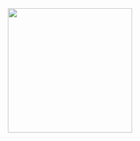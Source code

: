 <center><center><img src="https://emojis.slackmojis.com/emojis/images/1643515247/12659/blob_rainbow.png" width="250"/></center>
